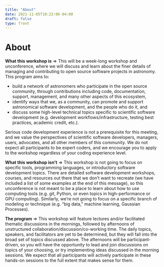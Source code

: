 ```yaml
---
title: "About"
date: 2021-11-05T10:23:06-04:00
draft: false
type: front
---
```


# About

**What this workshop is** => This will be a week-long workshop and unconference, where we will discuss and learn about the finer details of managing and contributing to open source software projects in astronomy. This program aims to:

- build a network of astronomers who participate in the open source community, through contributions including code, documentation, support, management, and many other aspects of this ecosystem,
- identify ways that we, as a community, can promote and support astronomical software development, and the people who do it, and
- discuss some high-level technical topics specific to scientific software development (e.g. development workflows/infrastructure, testing best practices, academic credit, etc.).

Serious code development experience is not a prerequisite for this meeting, and we value the perspectives of scientific software developers, managers, users, advocates, and all other members of this community. We do not expect all participants to be expert coders, and we encourage you to apply to the workshop regardless of your coding experience level.

**What this workshop isn't** => This workshop is not going to focus on specific tools, programming languages, or introductory software development topics. There are detailed software development workshops, courses, and resources out there that we don’t want to recreate (we have included a list of some examples at the end of this message), so this unconference is not meant to be a place to learn about how to use computing tools (e.g. git, Python, or even topics in high-performance or GPU computing). Similarly, we’re not going to focus on a specific branch of modeling or technique (e.g. “big data,” machine learning, Gaussian Processes). 

**The program** => This workshop will feature lectures and/or facilitated thematic discussions in the mornings, followed by afternoons of unstructured collaboration/discussion/co-working time. The daily topics, speakers, and facilitators are yet to be determined, but they will fall into the broad set of topics discussed above. The afternoons will be participant-driven, so you will have the opportunity to lead and join discussions on topics of your choosing, or try implementing ideas discussed in the morning sessions. We expect that all participants will actively participate in these hands-on sessions to the full extent that makes sense for them.

